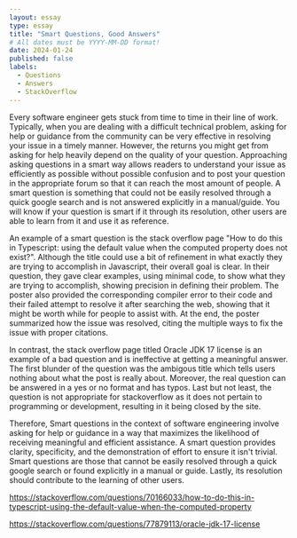 ```yaml
---
layout: essay
type: essay
title: "Smart Questions, Good Answers"
# All dates must be YYYY-MM-DD format!
date: 2024-01-24
published: false
labels:
  - Questions
  - Answers
  - StackOverflow
---
```


Every software engineer gets stuck from time to time in their line of work. Typically, when you are dealing with a difficult technical problem, asking for help or guidance from the community can be very effective in resolving your issue in a timely manner. However, the returns you might get from asking for help heavily depend on the quality of your question. Approaching asking questions in a smart way allows readers to understand your issue as efficiently as possible without possible confusion and to post your question in the appropriate forum so that it can reach the most amount of people. A smart question is something that could not be easily resolved through a quick google search and is not answered explicitly in a manual/guide. You will know if your question is smart if it through its resolution, other users are able to learn from it and use it as reference.

An example of a smart question is the stack overflow page "How to do this in Typescript: using the default value when the computed property does not exist?". Although the title could use a bit of refinement in what exactly they are trying to accomplish in Javascript, their overall goal is clear. In their question, they gave clear examples, using minimal code, to show what they are trying to accomplish, showing precision in defining their problem. The poster also provided the corresponding compiler error to their code and their failed attempt to resolve it after searching the web, showing that it might be worth while for people to assist with. At the end, the poster summarized how the issue was resolved, citing the multiple ways to fix the issue with proper citations. 

In contrast, the stack overflow page titled Oracle JDK 17 license is an example of a bad question and is ineffective at getting a meaningful answer. The first blunder of the question was the ambigous title which tells users nothing about what the post is really about. Moreover, the real question can be answered in a yes or no format and has typos. Last but not least, the question is not appropriate for stackoverflow as it does not pertain to programming or development, resulting in it being closed by the site. 

Therefore, Smart questions in the context of software engineering involve asking for help or guidance in a way that maximizes the likelihood of receiving meaningful and efficient assistance. A smart question provides clarity, specificity, and the demonstration of effort to ensure it isn't trivial. Smart questions are those that cannot be easily resolved through a quick google search or found explicitly in a manual or guide. Lastly, its resolution should contribute to the learning of other users.

https://stackoverflow.com/questions/70166033/how-to-do-this-in-typescript-using-the-default-value-when-the-computed-property

https://stackoverflow.com/questions/77879113/oracle-jdk-17-license



